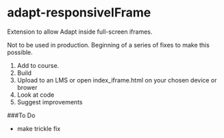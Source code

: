# adapt-responsiveIFrame
Extension to allow Adapt inside full-screen iframes.

Not to be used in production. Beginning of a series of fixes to make this possible.

1. Add to course. 
2. Build
3. Upload to an LMS or open index_iframe.html on your chosen device or brower
4. Look at code
5. Suggest improvements


###To Do
- make trickle fix
